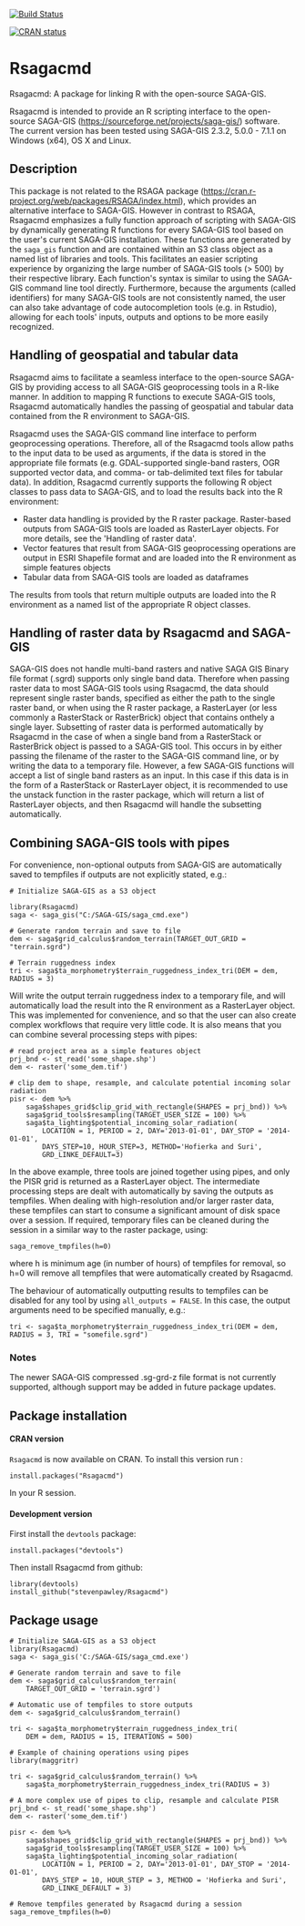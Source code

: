 <!-- badges: start -->
[![Build Status](https://travis-ci.org/stevenpawley/Rsagacmd.svg?branch=master)](https://travis-ci.org/stevenpawley/Rsagacmd)

[![CRAN status](https://www.r-pkg.org/badges/version/Rsagacmd)](https://cran.r-project.org/package=Rsagacmd)
<!-- badges: end -->

Rsagacmd
========

Rsagacmd: A package for linking R with the open-source SAGA-GIS.

Rsagacmd is intended to provide an R scripting interface to the open-source SAGA-GIS (https://sourceforge.net/projects/saga-gis/) software. The current version has been tested using SAGA-GIS 2.3.2, 5.0.0 - 7.1.1 on Windows (x64), OS X and Linux.

## Description

This package is not related to the RSAGA package (https://cran.r-project.org/web/packages/RSAGA/index.html), which provides an alternative interface to SAGA-GIS. However in contrast to RSAGA, Rsagacmd emphasizes a fully function approach of scripting with SAGA-GIS by dynamically generating R functions for every SAGA-GIS tool based on the user's current SAGA-GIS installation. These functions are generated by the ```saga_gis``` function and are contained within an S3 class object as a named list of libraries and tools. This facilitates an easier scripting experience by organizing the large number of SAGA-GIS tools (> 500) by their respective library. Each function's syntax is similar to using the SAGA-GIS command line tool directly. Furthermore, because the arguments (called identifiers) for many SAGA-GIS tools are not consistently named, the user can also take advantage of code autocompletion tools (e.g. in Rstudio), allowing for each tools' inputs, outputs and options to be more easily recognized.

## Handling of geospatial and tabular data
Rsagacmd aims to facilitate a seamless interface to the open-source SAGA-GIS by providing access to all SAGA-GIS geoprocessing tools in a R-like manner. In addition to mapping R functions to execute SAGA-GIS tools, Rsagacmd automatically handles the passing of geospatial and tabular data contained from the R environment to SAGA-GIS.

Rsagacmd uses the SAGA-GIS command line interface to perform geoprocessing operations. Therefore, all of the Rsagacmd tools allow paths to the input data to be used as arguments, if the data is stored in the appropriate file formats (e.g. GDAL-supported single-band rasters, OGR supported vector data, and comma- or tab-delimited text files for tabular data). In addition, Rsagacmd currently supports the following R object classes to pass data to SAGA-GIS, and to load the results back into the R environment:

- Raster data handling is provided by the R raster package. Raster-based outputs from SAGA-GIS tools are loaded as RasterLayer objects. For more details, see the 'Handling of raster data'.
- Vector features that result from SAGA-GIS geoprocessing operations are output in ESRI Shapefile format and are loaded into the R environment as simple features objects
- Tabular data from SAGA-GIS tools are loaded as dataframes

The results from tools that return multiple outputs are loaded into the R environment as a named list of the appropriate R object classes.

## Handling of raster data by Rsagacmd and SAGA-GIS
SAGA-GIS does not handle multi-band rasters and  native SAGA GIS Binary file format (.sgrd) supports only single band data. Therefore when passing raster data to most SAGA-GIS tools using Rsagacmd, the data should represent single raster bands, specified as either the path to the single raster band, or when using the R raster package, a RasterLayer (or less commonly a RasterStack or RasterBrick) object that contains onthely a single layer. Subsetting of raster data is performed automatically by Rsagacmd in the case of when a single band from a RasterStack or RasterBrick object is passed to a SAGA-GIS tool. This occurs in by either passing the filename of the raster to the SAGA-GIS command line, or by writing the data to a temporary file. However, a few SAGA-GIS functions will accept a list of single band rasters as an input. In this case if this data is in the form of a RasterStack or RasterLayer object, it is recommended to use the unstack function in the raster package, which will return a list of RasterLayer objects, and then Rsagacmd will handle the subsetting automatically.

## Combining SAGA-GIS tools with pipes

For convenience, non-optional outputs from SAGA-GIS are automatically saved to tempfiles if outputs are not explicitly stated, e.g.:
```
# Initialize SAGA-GIS as a S3 object

library(Rsagacmd)
saga <- saga_gis("C:/SAGA-GIS/saga_cmd.exe")

# Generate random terrain and save to file
dem <- saga$grid_calculus$random_terrain(TARGET_OUT_GRID = "terrain.sgrd")

# Terrain ruggedness index
tri <- saga$ta_morphometry$terrain_ruggedness_index_tri(DEM = dem, RADIUS = 3)
 ```
Will write the output terrain ruggedness index to a temporary file, and will automatically load the result into the R environment as a RasterLayer object. This was implemented for convenience, and so that the user can also create complex workflows that require very little code. It is also means that you can combine several processing steps with pipes:
```
# read project area as a simple features object
prj_bnd <- st_read('some_shape.shp')
dem <- raster('some_dem.tif')

# clip dem to shape, resample, and calculate potential incoming solar radiation
pisr <- dem %>%
    saga$shapes_grid$clip_grid_with_rectangle(SHAPES = prj_bnd)) %>%
    saga$grid_tools$resampling(TARGET_USER_SIZE = 100) %>%
    saga$ta_lighting$potential_incoming_solar_radiation(
        LOCATION = 1, PERIOD = 2, DAY='2013-01-01', DAY_STOP = '2014-01-01',
        DAYS_STEP=10, HOUR_STEP=3, METHOD='Hofierka and Suri',
        GRD_LINKE_DEFAULT=3)
```
In the above example, three tools are joined together using pipes, and only the PISR grid is returned as a RasterLayer object. The intermediate processing steps are dealt with automatically by saving the outputs as tempfiles. When dealing with high-resolution and/or larger raster data, these tempfiles can start to consume a significant amount of disk space over a session. If required, temporary files can be cleaned during the session in a similar way to the raster package, using:
```
saga_remove_tmpfiles(h=0)
```
where h is minimum age (in number of hours) of tempfiles for removal, so h=0 will remove all tempfiles that were automatically created by Rsagacmd.

The behaviour of automatically outputting results to tempfiles can be disabled for any tool by using ```all_outputs = FALSE```. In this case, the output arguments need to be specified manually, e.g.:

```
tri <- saga$ta_morphometry$terrain_ruggedness_index_tri(DEM = dem, RADIUS = 3, TRI = "somefile.sgrd")
```

### Notes
The newer SAGA-GIS compressed .sg-grd-z file format is not currently supported, although support may be added in future package updates.

## Package installation

#### CRAN version

```Rsagacmd``` is now available on CRAN. To install this version run :

```
install.packages("Rsagacmd")
```

In your R session.

#### Development version

First install the ```devtools``` package:

```
install.packages("devtools")
```

Then install Rsagacmd from github:

```
library(devtools)
install_github("stevenpawley/Rsagacmd")
```

## Package usage
```
# Initialize SAGA-GIS as a S3 object
library(Rsagacmd)
saga <- saga_gis('C:/SAGA-GIS/saga_cmd.exe')

# Generate random terrain and save to file
dem <- saga$grid_calculus$random_terrain(
    TARGET_OUT_GRID = 'terrain.sgrd')

# Automatic use of tempfiles to store outputs
dem <- saga$grid_calculus$random_terrain()

tri <- saga$ta_morphometry$terrain_ruggedness_index_tri(
    DEM = dem, RADIUS = 15, ITERATIONS = 500)

# Example of chaining operations using pipes 
library(maggritr)

tri <- saga$grid_calculus$random_terrain() %>%
    saga$ta_morphometry$terrain_ruggedness_index_tri(RADIUS = 3)

# A more complex use of pipes to clip, resample and calculate PISR 
prj_bnd <- st_read('some_shape.shp')
dem <- raster('some_dem.tif')

pisr <- dem %>%
    saga$shapes_grid$clip_grid_with_rectangle(SHAPES = prj_bnd)) %>%
    saga$grid_tools$resampling(TARGET_USER_SIZE = 100) %>%
    saga$ta_lighting$potential_incoming_solar_radiation(
        LOCATION = 1, PERIOD = 2, DAY='2013-01-01', DAY_STOP = '2014-01-01',
        DAYS_STEP = 10, HOUR_STEP = 3, METHOD = 'Hofierka and Suri',
        GRD_LINKE_DEFAULT = 3)

# Remove tempfiles generated by Rsagacmd during a session 
saga_remove_tmpfiles(h=0)
```
